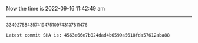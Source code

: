 Now the time is 2022-09-16 11:42:49 am

---

<small>334927584357419475109743137811476</small>

```txt
Latest commit SHA is: 4563e66e7b024dad4b6599a5618fda57612aba88
```
